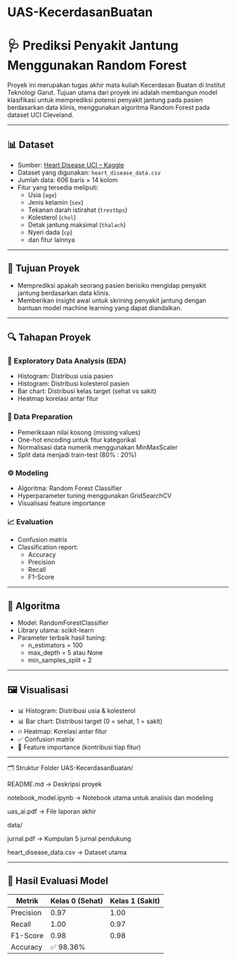 # UAS-KecerdasanBuatan

# 🩺 Prediksi Penyakit Jantung Menggunakan Random Forest

Proyek ini merupakan tugas akhir mata kuliah Kecerdasan Buatan di Institut Teknologi Garut. Tujuan utama dari proyek ini adalah membangun model klasifikasi untuk memprediksi potensi penyakit jantung pada pasien berdasarkan data klinis, menggunakan algoritma Random Forest pada dataset UCI Cleveland.

---

## 📊 Dataset

- Sumber: [Heart Disease UCI – Kaggle](https://www.kaggle.com/datasets/johnsmith88/heart-disease-dataset)
- Dataset yang digunakan: `heart_disease_data.csv`
- Jumlah data: 606 baris × 14 kolom
- Fitur yang tersedia meliputi:
  - Usia (`age`)
  - Jenis kelamin (`sex`)
  - Tekanan darah istirahat (`trestbps`)
  - Kolesterol (`chol`)
  - Detak jantung maksimal (`thalach`)
  - Nyeri dada (`cp`)
  - dan fitur lainnya

---

## 🎯 Tujuan Proyek

- Memprediksi apakah seorang pasien berisiko mengidap penyakit jantung berdasarkan data klinis.
- Memberikan insight awal untuk skrining penyakit jantung dengan bantuan model machine learning yang dapat diandalkan.

---

## 🔍 Tahapan Proyek

### 🧪 Exploratory Data Analysis (EDA)
- Histogram: Distribusi usia pasien
- Histogram: Distribusi kolesterol pasien
- Bar chart: Distribusi kelas target (sehat vs sakit)
- Heatmap korelasi antar fitur

### 🧹 Data Preparation
- Pemeriksaan nilai kosong (missing values)
- One-hot encoding untuk fitur kategorikal
- Normalisasi data numerik menggunakan MinMaxScaler
- Split data menjadi train-test (80% : 20%)

### ⚙️ Modeling
- Algoritma: Random Forest Classifier
- Hyperparameter tuning menggunakan GridSearchCV
- Visualisasi feature importance

### 📈 Evaluation
- Confusion matrix
- Classification report:
  - Accuracy
  - Precision
  - Recall
  - F1-Score

---

## 🧠 Algoritma

- Model: RandomForestClassifier
- Library utama: scikit-learn
- Parameter terbaik hasil tuning:
  - n_estimators = 100
  - max_depth = 5 atau None
  - min_samples_split = 2

---

## 🖼️ Visualisasi

- 📊 Histogram: Distribusi usia & kolesterol
- 📊 Bar chart: Distribusi target (0 = sehat, 1 = sakit)
- 🔥 Heatmap: Korelasi antar fitur
- ✅ Confusion matrix
- 🌿 Feature importance (kontribusi tiap fitur)

---

🗂️ Struktur Folder
UAS-KecerdasanBuatan/

README.md → Deskripsi proyek

notebook_model.ipynb → Notebook utama untuk analisis dan modeling

uas_ai.pdf → File laporan akhir

data/

jurnal.pdf → Kumpulan 5 jurnal pendukung

heart_disease_data.csv → Dataset utama



---

## 🧾 Hasil Evaluasi Model

| Metrik        | Kelas 0 (Sehat) | Kelas 1 (Sakit) |
|---------------|------------------|------------------|
| Precision     | 0.97             | 1.00             |
| Recall        | 1.00             | 0.97             |
| F1-Score      | 0.98             | 0.98             |
| Accuracy      | ✅ 98.36%         |

